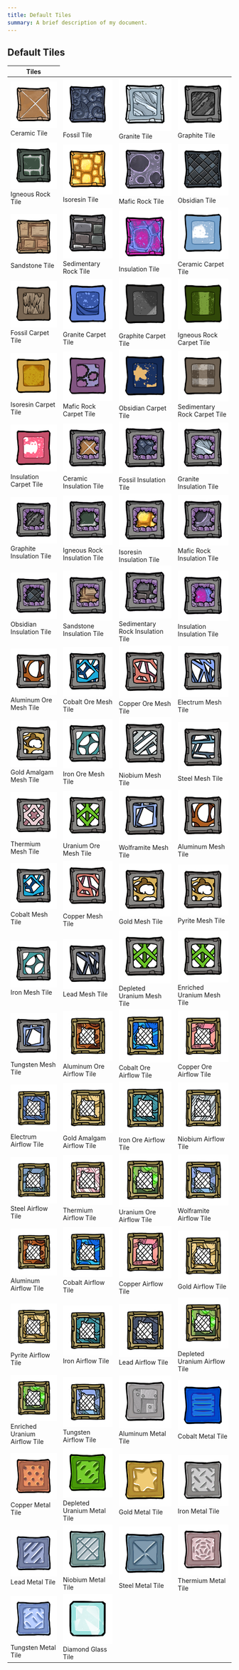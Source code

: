 ```yaml
---
title: Default Tiles
summary: A brief description of my document.
---
```


## Default Tiles
<table>
    <thead>
        <th>Tiles</th>
    </thead>
    <tr>
        <td><img src="../../img/default/tile_ceramic_main.png"></br>Ceramic Tile</td>
        <td><img src="../../img/default/tile_fossil_main.png"></br>Fossil Tile</td>
        <td><img src="../../img/default/tile_granite_main.png"></br>Granite Tile</td>
        <td><img src="../../img/default/tile_graphite_main.png"></br>Graphite Tile</td>
    </tr>
    <tr>
        <td><img src="../../img/default/tile_igneousrock_main.png"></br>Igneous Rock Tile</td>
        <td><img src="../../img/default/tile_isoresin_main.png"></br>Isoresin Tile</td>
        <td><img src="../../img/default/tile_maficrock_main.png"></br>Mafic Rock Tile</td>
        <td><img src="../../img/default/tile_obsidian_main.png"></br>Obsidian Tile</td>
    </tr>
    <tr>
        <td><img src="../../img/default/tile_sandstone_main.png"></br>Sandstone Tile</td>
        <td><img src="../../img/default/tile_sedimentaryrock_main.png"></br>Sedimentary Rock Tile</td>
        <td><img src="../../img/default/tile_superinsulator_main.png"></br>Insulation Tile</td>
        <td><img src="../../img/default/carpet_ceramic_main.png"></br>Ceramic Carpet Tile</td>
    </tr>
    <tr>
        <td><img src="../../img/default/carpet_fossil_main.png"></br>Fossil Carpet Tile</td>
        <td><img src="../../img/default/carpet_granite_main.png"></br>Granite Carpet Tile</td>
        <td><img src="../../img/default/carpet_graphite_main.png"></br>Graphite Carpet Tile</td>
        <td><img src="../../img/default/carpet_igneousrock_main.png"></br>Igneous Rock Carpet Tile</td>
    </tr>
    <tr>
        <td><img src="../../img/default/carpet_isoresin_main.png"></br>Isoresin Carpet Tile</td>
        <td><img src="../../img/default/carpet_maficrock_main.png"></br>Mafic Rock Carpet Tile</td>
        <td><img src="../../img/default/carpet_obsidian_main.png"></br>Obsidian Carpet Tile</td>
        <td><img src="../../img/default/carpet_sedimentaryrock_main.png"></br>Sedimentary Rock Carpet Tile</td>
    </tr>
    <tr>
        <td><img src="../../img/default/carpet_superinsulator_main.png"></br>Insulation Carpet Tile</td>
        <td><img src="../../img/default/insulation_ceramic_main.png"></br>Ceramic Insulation Tile</td>
        <td><img src="../../img/default/insulation_fossil_main.png"></br>Fossil Insulation Tile</td>
        <td><img src="../../img/default/insulation_granite_main.png"></br>Granite Insulation Tile</td>
    </tr>
    <tr>
        <td><img src="../../img/default/insulation_graphite_main.png"></br>Graphite Insulation Tile</td>
        <td><img src="../../img/default/insulation_igneousrock_main.png"></br>Igneous Rock Insulation Tile</td>
        <td><img src="../../img/default/insulation_isoresin_main.png"></br>Isoresin Insulation Tile</td>
        <td><img src="../../img/default/insulation_maficrock_main.png"></br>Mafic Rock Insulation Tile</td>
    </tr>
    <tr>
        <td><img src="../../img/default/insulation_obsidian_main.png"></br>Obsidian Insulation Tile</td>
        <td><img src="../../img/default/insulation_sandstone_main.png"></br>Sandstone Insulation Tile</td>
        <td><img src="../../img/default/insulation_sedimentaryrock_main.png"></br>Sedimentary Rock Insulation Tile</td>
        <td><img src="../../img/default/insulation_superinsulator_main.png"></br>Insulation Insulation Tile</td>
    </tr>
    <tr>
        <td><img src="../../img/default/mesh_aluminumore_main.png"></br>Aluminum Ore Mesh Tile</td>
        <td><img src="../../img/default/mesh_cobaltite_main.png"></br>Cobalt Ore Mesh Tile</td>
        <td><img src="../../img/default/mesh_cuprite_main.png"></br>Copper Ore Mesh Tile</td>
        <td><img src="../../img/default/mesh_electrum_main.png"></br>Electrum Mesh Tile</td>
    </tr>
    <tr>
        <td><img src="../../img/default/mesh_goldamalgam_main.png"></br>Gold Amalgam Mesh Tile</td>
        <td><img src="../../img/default/mesh_ironore_main.png"></br>Iron Ore Mesh Tile</td>
        <td><img src="../../img/default/mesh_niobium_main.png"></br>Niobium Mesh Tile</td>
        <td><img src="../../img/default/mesh_steel_main.png"></br>Steel Mesh Tile</td>
    </tr>
    <tr>
        <td><img src="../../img/default/mesh_tempconductorsolid_main.png"></br>Thermium Mesh Tile</td>
        <td><img src="../../img/default/mesh_uraniumore_main.png"></br>Uranium Ore Mesh Tile</td>
        <td><img src="../../img/default/mesh_wolframite_main.png"></br>Wolframite Mesh Tile</td>
        <td><img src="../../img/default/mesh_aluminumore_main.png"></br>Aluminum Mesh Tile</td>
    </tr>
    <tr>
        <td><img src="../../img/default/mesh_cobaltite_main.png"></br>Cobalt Mesh Tile</td>
        <td><img src="../../img/default/mesh_cuprite_main.png"></br>Copper Mesh Tile</td>
        <td><img src="../../img/default/mesh_goldamalgam_main.png"></br>Gold Mesh Tile</td>
        <td><img src="../../img/default/mesh_goldamalgam_main.png"></br>Pyrite Mesh Tile</td>
    </tr>
    <tr>
        <td><img src="../../img/default/mesh_ironore_main.png"></br>Iron Mesh Tile</td>
        <td><img src="../../img/default/mesh_lead_main.png"></br>Lead Mesh Tile</td>
        <td><img src="../../img/default/mesh_uraniumore_main.png"></br>Depleted Uranium Mesh Tile</td>
        <td><img src="../../img/default/mesh_uraniumore_main.png"></br>Enriched Uranium Mesh Tile</td>
    </tr>
    <tr>
        <td><img src="../../img/default/mesh_wolframite_main.png"></br>Tungsten Mesh Tile</td>
        <td><img src="../../img/default/airflow_aluminumore_main.png"></br>Aluminum Ore Airflow Tile</td>
        <td><img src="../../img/default/airflow_cobaltite_main.png"></br>Cobalt Ore Airflow Tile</td>
        <td><img src="../../img/default/airflow_cuprite_main.png"></br>Copper Ore Airflow Tile</td>
    </tr>
    <tr>
        <td><img src="../../img/default/airflow_electrum_main.png"></br>Electrum Airflow Tile</td>
        <td><img src="../../img/default/airflow_goldamalgam_main.png"></br>Gold Amalgam Airflow Tile</td>
        <td><img src="../../img/default/airflow_ironore_main.png"></br>Iron Ore Airflow Tile</td>
        <td><img src="../../img/default/airflow_niobium_main.png"></br>Niobium Airflow Tile</td>
    </tr>
    <tr>
        <td><img src="../../img/default/airflow_steel_main.png"></br>Steel Airflow Tile</td>
        <td><img src="../../img/default/airflow_tempconductorsolid_main.png"></br>Thermium Airflow Tile</td>
        <td><img src="../../img/default/airflow_uraniumore_main.png"></br>Uranium Ore Airflow Tile</td>
        <td><img src="../../img/default/airflow_wolframite_main.png"></br>Wolframite Airflow Tile</td>
    </tr>
    <tr>
        <td><img src="../../img/default/airflow_aluminumore_main.png"></br>Aluminum Airflow Tile</td>
        <td><img src="../../img/default/airflow_cobaltite_main.png"></br>Cobalt Airflow Tile</td>
        <td><img src="../../img/default/airflow_cuprite_main.png"></br>Copper Airflow Tile</td>
        <td><img src="../../img/default/airflow_goldamalgam_main.png"></br>Gold Airflow Tile</td>
    </tr>
    <tr>
        <td><img src="../../img/default/airflow_goldamalgam_main.png"></br>Pyrite Airflow Tile</td>
        <td><img src="../../img/default/airflow_ironore_main.png"></br>Iron Airflow Tile</td>
        <td><img src="../../img/default/airflow_lead_main.png"></br>Lead Airflow Tile</td>
        <td><img src="../../img/default/airflow_uraniumore_main.png"></br>Depleted Uranium Airflow Tile</td>
    </tr>
    <tr>
        <td><img src="../../img/default/airflow_uraniumore_main.png"></br>Enriched Uranium Airflow Tile</td>
        <td><img src="../../img/default/airflow_wolframite_main.png"></br>Tungsten Airflow Tile</td>
        <td><img src="../../img/default/metal_aluminum_main.png"></br>Aluminum Metal Tile</td>
        <td><img src="../../img/default/metal_cobalt_main.png"></br>Cobalt Metal Tile</td>
    </tr>
    <tr>
        <td><img src="../../img/default/metal_copper_main.png"></br>Copper Metal Tile</td>
        <td><img src="../../img/default/metal_depleteduranium_main.png"></br>Depleted Uranium Metal Tile</td>
        <td><img src="../../img/default/metal_gold_main.png"></br>Gold Metal Tile</td>
        <td><img src="../../img/default/metal_iron_main.png"></br>Iron Metal Tile</td>
    </tr>
    <tr>
        <td><img src="../../img/default/metal_lead_main.png"></br>Lead Metal Tile</td>
        <td><img src="../../img/default/metal_niobium_main.png"></br>Niobium Metal Tile</td>
        <td><img src="../../img/default/metal_steel_main.png"></br>Steel Metal Tile</td>
        <td><img src="../../img/default/metal_tempconductorsolid_main.png"></br>Thermium Metal Tile</td>
    </tr>
    <tr>
        <td><img src="../../img/default/metal_tungsten_main.png"></br>Tungsten Metal Tile</td>
        <td><img src="../../img/default/window_diamond_main.png"></br>Diamond Glass Tile</td>
        <td></td>
        <td></td>
    </tr>
</table>